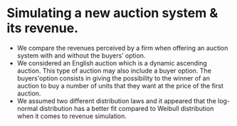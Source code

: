 # Simulating a new auction system & its revenue.

* We compare the revenues perceived by a firm when offering an auction system with and without the buyers’ option. 
* We considered an English auction which is a dynamic ascending auction. This type of auction may also include a buyer option. The buyers'option consists in giving the possibility to the winner of an auction to buy a number of units that they want at the price of the first auction. 
* We assumed two different distribution laws and it appeared that the log-normal distribution has a better fit compared to Weibull distribution when it comes to revenue simulation.
